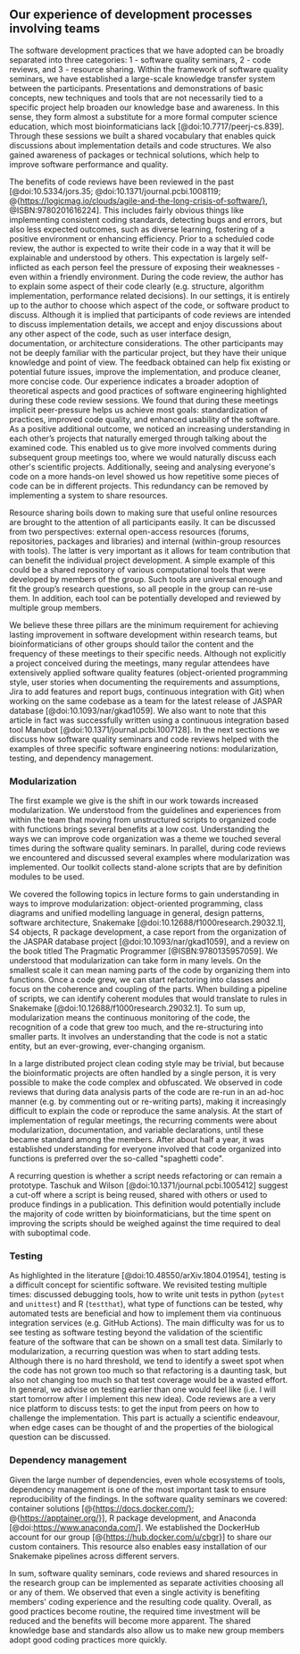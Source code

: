 ## Our experience of development processes involving teams ##

The software development practices that we have adopted can be broadly separated into three categories: 1 - software quality seminars, 2 - code reviews, and 3 - resource sharing.
Within the framework of software quality seminars, we have established a large-scale knowledge transfer system between the participants.
Presentations and demonstrations of basic concepts, new techniques and tools that are not necessarily tied to a specific project help broaden our knowledge base and awareness.
In this sense, they form almost a substitute for a more formal computer science education, which most bioinformaticians lack [@doi:10.7717/peerj-cs.839].
Through these sessions we built a shared vocabulary that enables quick discussions about implementation details and code structures.
We also gained awareness of packages or technical solutions, which help to improve software performance and quality.

The benefits of code reviews have been reviewed in the past [@doi:10.5334/jors.35; @doi:10.1371/journal.pcbi.1008119; @{https://logicmag.io/clouds/agile-and-the-long-crisis-of-software/}, @ISBN:9780201616224].
This includes fairly obvious things like implementing consistent coding standards, detecting bugs and errors, but also less expected outcomes, such as diverse learning, fostering of a positive environment or enhancing efficiency.
Prior to a scheduled code review, the author is expected to write their code in a way that it will be explainable and understood by others.
This expectation is largely self-inflicted as each person feel the pressure of exposing their weaknesses - even within a friendly environment.
During the code review, the author has to explain some aspect of their code clearly (e.g. structure, algorithm implementation, performance related decisions).
In our settings, it is entirely up to the author to choose which aspect of the code, or software product to discuss.
Although it is implied that participants of code reviews are intended to discuss implementation details, we accept and enjoy discussions about any other aspect of the code, such as user interface design, documentation, or architecture considerations.
The other participants may not be deeply familiar with the particular project, but they have their unique knowledge and point of view.
The feedback obtained can help fix existing or potential future issues, improve the implementation, and produce cleaner, more concise code.
Our experience indicates a broader adoption of theoretical aspects and good practices of software engineering highlighted during these code review sessions.
We found that during these meetings implicit peer-pressure helps us achieve most goals: standardization of practices, improved code quality, and enhanced usability of the software.
As a positive additional outcome, we noticed an increasing understanding in each other’s projects that naturally emerged through talking about the examined code.
This enabled us to give more involved comments during subsequent group meetings too, where we would naturally discuss each other's scientific projects.
Additionally, seeing and analysing everyone's code on a more hands-on level showed us how repetitive some pieces of code can be in different projects.
This redundancy can be removed by implementing a system to share resources.

Resource sharing boils down to making sure that useful online resources are brought to the attention of all participants easily.
It can be discussed from two perspectives: external open-access resources (forums, repositories, packages and libraries) and internal (within-group resources with tools).
The latter is very important as it allows for team contribution that can benefit the individual project development.
A simple example of this could be a shared repository of various computational tools that were developed by members of the group.
Such tools are universal enough and fit the group’s research questions, so all people in the group can re-use them.
In addition, each tool can be potentially developed and reviewed by multiple group members.

We believe these three pillars are the minimum requirement for achieving lasting improvement in software development within research teams, but bioinformaticians of other groups should tailor the content and the frequency of these meetings to their specific needs.
Although not explicitly a project conceived during the meetings, many regular attendees have extensively applied software quality features (object-oriented programming style, user stories when documenting the requirements and assumptions, Jira to add features and report bugs, continuous integration with Git) when working on the same codebase as a team for the latest release of JASPAR database [@doi:10.1093/nar/gkad1059].
We also want to note that this article in fact was successfully written using a continuous integration based tool Manubot [@doi:10.1371/journal.pcbi.1007128].
In the next sections we discuss how software quality seminars and code reviews helped with the examples of three specific software engineering notions: modularization, testing, and dependency management.

### Modularization ###

The first example we give is the shift in our work towards increased modularization.
We understood from the guidelines and experiences from within the team that moving from unstructured scripts to organized code with functions brings several benefits at a low cost.
Understanding the ways we can improve code organization was a theme we touched several times during the software quality seminars.
In parallel, during code reviews we encountered and discussed several examples where modularization was implemented.
Our toolkit collects stand-alone scripts that are by definition modules to be used.

We covered the following topics in lecture forms to gain understanding in ways to improve modularization: object-oriented programming, class diagrams and unified modelling language in general, design patterns, software architecture, Snakemake [@doi:10.12688/f1000research.29032.1], S4 objects, R package development, a case report from the organization of the JASPAR database project [@doi:10.1093/nar/gkad1059], and a review on the book titled The Pragmatic Programmer [@ISBN:9780135957059].
We understood that modularization can take form in many levels.
On the smallest scale it can mean naming parts of the code by organizing them into functions.
Once a code grew, we can start refactoring into classes and focus on the coherence and coupling of the parts.
When building a pipeline of scripts, we can identify coherent modules that would translate to rules in Snakemake [@doi:10.12688/f1000research.29032.1].
To sum up, modularization means the continuous monitoring of the code, the recognition of a code that grew too much, and the re-structuring into smaller parts.
It involves an understanding that the code is not a static entity, but an ever-growing, ever-changing organism.

In a large distributed project clean coding style may be trivial, but because the bioinformatic projects are often handled by a single person, it is very possible to make the code complex and obfuscated.
We observed in code reviews that during data analysis parts of the code are re-run in an ad-hoc manner (e.g. by commenting out or re-writing parts), making it increasingly difficult to explain the code or reproduce the same analysis.
At the start of implementation of regular meetings, the recurring comments were about modularization, documentation, and variable declarations, until these became standard among the members.
After about half a year, it was established understanding for everyone involved that code organized into functions is preferred over the so-called "spaghetti code".

A recurring question is whether a script needs refactoring or can remain a prototype.
Taschuk and Wilson [@doi:10.1371/journal.pcbi.1005412] suggest a cut-off where a script is being reused, shared with others or used to produce findings in a publication.
This definition would potentially include the majority of code written by bioinformaticians, but the time spent on improving the scripts should be weighed against the time required to deal with suboptimal code.

### Testing ###

As highlighted in the literature [@doi:10.48550/arXiv.1804.01954], testing is a difficult concept for scientific software.
We revisited testing multiple times: discussed debugging tools, how to write unit tests in python (```pytest``` and ```unittest```) and R (```testthat```), what type of functions can be tested, why automated tests are beneficial and how to implement them via continuous integration services (e.g. GitHub Actions).
The main difficulty was for us to see testing as software testing beyond the validation of the scientific feature of the software that can be shown on a small test data.
Similarly to modularization, a recurring question was when to start adding tests.
Although there is no hard threshold, we tend to identify a sweet spot when the code has not grown too much so that refactoring is a daunting task, but also not changing too much so that test coverage would be a wasted effort.
In general, we advise on testing earlier than one would feel like (i.e. I will start tomorrow after I implement this new idea).
Code reviews are a very nice platform to discuss tests: to get the input from peers on how to challenge the implementation.
This part is actually a scientific endeavour, when edge cases can be thought of and the properties of the biological question can be discussed.

### Dependency management ###

Given the large number of dependencies, even whole ecosystems of tools, dependency management is one of the most important task to ensure reproducibility of the findings.
In the software quality seminars we covered: container solutions [@{https://docs.docker.com/}; @{https://apptainer.org/}], R package development, and Anaconda [@doi:https://www.anaconda.com/].
We established the DockerHub account for our group [@{https://hub.docker.com/u/cbgr}] to share our custom containers.
This resource also enables easy installation of our Snakemake pipelines across different servers.

In sum, software quality seminars, code reviews and shared resources in the research group can be implemented as separate activities choosing all or any of them.
We observed that even a single activity is benefiting members' coding experience and the resulting code quality.
Overall, as good practices become routine, the required time investment will be reduced and the benefits will become more apparent.
The shared knowledge base and standards also allow us to make new group members adopt good coding practices more quickly.
